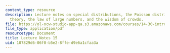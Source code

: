 ```yaml
---
content_type: resource
description: Lecture notes on special distributions, the Poisson distribution, asymptotic
  theory, the law of large numbers, and the wisdom of crowds.
file: https://ol-ocw-studio-app-qa.s3.amazonaws.com/courses/14-30-introduction-to-statistical-methods-in-economics-spring-2009/107829d606f0b5e28ffed9e6a1cfaa3a_MIT14_30s09_lec15.pdf
file_type: application/pdf
resourcetype: Document
title: Lecture Notes 15
uid: 107829d6-06f0-b5e2-8ffe-d9e6a1cfaa3a
---
```

